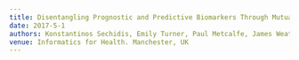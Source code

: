 ```yaml
---
title: Disentangling Prognostic and Predictive Biomarkers Through Mutual Information
date: 2017-5-1
authors: Konstantinos Sechidis, Emily Turner, Paul Metcalfe, James Weatherall and Gavin Brown
venue: Informatics for Health. Manchester, UK
---
```

